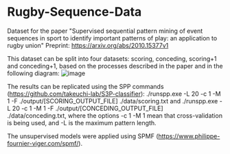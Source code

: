 # Rugby-Sequence-Data
Dataset for the  paper "Supervised sequential pattern mining of event sequences in sport to identify important patterns of play: an application to rugby union"
Preprint: https://arxiv.org/abs/2010.15377v1

This dataset can be split into four datasets: scoring, conceding, scoring+1 and conceding+1, based on the processes described in the paper and in the following diagram:
![image](https://user-images.githubusercontent.com/29388472/118747586-4019c280-b895-11eb-9fca-d35956407c17.png)

The results can be replicated using the SPP commands (https://github.com/takeuchi-lab/S3P-classifier):
./runspp.exe -L 20 -c 1 -M 1 -F ./output/[SCORING_OUTPUT_FILE]  ./data/scoring.txt and ./runspp.exe -L 20 -c 1 -M 1 -F ./output/[CONCEDING_OUTPUT_FILE]  ./data/conceding.txt, where the options -c 1 -M 1 mean that cross-validation is being used, and -L is the maximum pattern length.

The unsupervised models were applied using SPMF (https://www.philippe-fournier-viger.com/spmf/).
